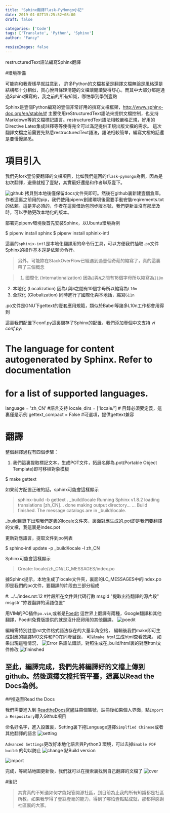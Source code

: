 ```yaml
---
title: "Sphinx翻譯Flask-PyMongo小記"
date: 2019-01-02T15:25:52+08:00
draft: false

categories: ['Code']
tags: ['Translate', 'Python', 'Sphinx']
author: "Fancy"

resizeImages: false
---
```


restructuredText語法編寫Sphinx翻譯
<!--more-->


#環境準備



可能妳和我壹樣早就註意到， 許多Python的文檔甚至是翻譯文檔無論是風格還是結構都十分相似，賞心悅目條理清楚的文檔讓閱讀變得舒心。而其中大部分都是通過Sphinx撰寫的，我之前的所有知識，哪怕學到學到壹點

Sphinx是壹個Python編寫的壹個非常好用的撰寫文檔框架，http://www.sphinx-doc.org/en/stable/#
主要使用reStructuredText語法來提供文檔控制，也支持Markdown等的文檔標記語言。restructuredText語法相較嚴格正規，好用的Directive Latex集成註釋等等使得完全可以滿足提供正規出版文檔的需求。
這次翻譯文檔之前需要先熟悉restructuredText語法，語法相較簡單，編寫文檔的話還是要慢慢熟悉。


# 項目引入
我們先fork壹份要翻譯的文檔項目，比如我們這回的`flask-pymongo`為例，因為是初次翻譯，避重就輕了壹點，其實最好還是和作者聯系壹下。

![github](http://pijqqpnqr.bkt.clouddn.com/fancysly/12%E2%81%8401%E2%81%8418.png  "github")
拷貝到本地後僅保留docs文件夾即可。然後在github裏新建壹個倉庫。
作者這裏之前用的pip，我們使用pipenv創建環境後需要手動安裝reqirements.txt的依賴。這是非必須的，作者在這裏借助包同步版本號，我們更新並沒有那麽及時，可以手動更改本地化的版本。


部署完pipenv環境後首先安裝Sphinx，以Ubuntu環境為例

  $ pipenv install sphinx 
  $ pipenv install sphinix-intl
  
這裏的`sphinix-intl`是本地化翻譯用的命令行工具，可以方便我們抽取`.po`文件Sphinx的操作基本還是依賴命令行。

>另外，可能妳在StackOverFlow已經遇到過壹個奇葩的縮寫了，真的這裏帶了三個概念

>1. 國際化 (Internationalzation) 因為`I`與`N`之間有18個字母所以縮寫為`I18n`
2. 本地化 (Localization) 因為`L`與`N`之間有10個字母所以縮寫為`L10n`
3. 全球化 (Globalization)  同時進行了國際化與本地話，縮寫`G11n`

.po文件是GNU下gettext的壹套應用規範，類似於Babel等諸多L10n工作都會用得到

這裏我們配置下conf.py這裏儲存了Sphinx的配置，我們添加壹個中文支持
*vi conf.py:*
  
  # The language for content autogenerated by Sphinx. Refer to documentation      
  # for a list of supported languages.                                            
  language = 'zh_CN'        #語言支持
  locale_dirs = ['locale/'] # 目錄必須要定義，這裏僅是示例
  gettext_compact = False #可選項，提供gettext兼容 

# 翻譯
整個翻譯過程有四個步驟：

1. 我們這裏提取標記文本，生成POT文件，拓展名即為.pot(Portable Object Template)即可移植對象模板

  $ make gettext

如果前方配置正確的話，sphinx可能會這樣顯示

  >sphinx-build -b gettext   . _build/locale
  >Running Sphinx v1.8.2
  >loading translations [zh_CN]... done
  >making output directory...
  >...
  >Build finished. The message catalogs are in _build/locale.


_build目錄下出現我們定義的locale文件夾，裏面對應生成的.pot即是我們要翻譯的文檔，我這裏是index.pot



更新對應語言，提取文件到po列表

  $ sphinx-intl update -p _build/locale -l zh_CN
  
Sphinx可能會這樣顯示

  >Create: locale/zh_CN/LC_MESSAGES/index.po
  

據Sphinx提示，本地生成了locale文件夾，裏面的LC_MESSAGES中的index.po即是我們的po文件，要翻譯的片段由三部分組成

  #: ../../index.rst:12 #片段所在文件與代碼行數
  msgid "提取出待翻譯的源片段"
  msgstr "妳要翻譯的漢語位置"

用VIM的PO插件`po.vim`,或者是[Poedit](https://poedit.net)
這世界上翻譯有兩種，Google翻譯和其他翻譯，Poedit免費版提供的就是沒什麽卵用的其他翻譯。
![poedit](http://pijqqpnqr.bkt.clouddn.com/fancysly/12%E2%81%8401%E2%81%8418_1.png  "poedit")

編輯需特別註意rst文件格式語法存在的大量半角空格，
編輯後我們make即可生成對應的編譯MO文件和PO在同壹目錄，
可以`make html`生成html查看效果。
如果出現這種情況，
![Error](http://pijqqpnqr.bkt.clouddn.com/fancysly/11%E2%81%8429%E2%81%8418_3.png  "Error")
系語法錯誤，對照生成在_build/html裏的對應html文件修改
![fininshed](http://pijqqpnqr.bkt.clouddn.com/fancysly/11%E2%81%8429%E2%81%8418_4.png  "finished")

至此，編譯完成，我們先將編譯好的文檔上傳到github。然後選擇文檔托管平臺，這裏以Read the Docs為例。
---

##推送至Read the Docs

我們需要進入到 [ReadtheDocs官網](https://readthedocs.org/)註冊個賬號，註冊後如果個人界面，點`Import a Respository`導入Github項目

命名好名字，進入設置裏，Setting裏下拖Language選擇`Simplfied Chinese`或者其他翻譯的語言
![setting](http://pijqqpnqr.bkt.clouddn.com/fancysly/11%E2%81%8430%E2%81%8418_1.png  "setting")

`Advanced Settings`更改好本地化語言與Python3 環境，可以去掉`Enable PDF build:`的勾以防止
![change](http://pijqqpnqr.bkt.clouddn.com/fancysly/11%E2%81%8430%E2%81%8418_2.png  "change")
點Build version

![import](http://pijqqpnqr.bkt.clouddn.com/fancysly/12%E2%81%8401%E2%81%8418_2.png  "import")

完成，等網站地圖更新後，我們就可以在搜索裏找到自己翻譯的文檔了
![over](http://pijqqpnqr.bkt.clouddn.com/fancysly/11%E2%81%8430%E2%81%8418_4.png "over")

#後記
> 其實真的不知道如何才能報答開源社區，到目前為止我的所有知識都是社區所教，如果我學得了壹絲壹毫的能力，得到了哪怕壹點點成就，那都得感謝社區裏的大家。
  

